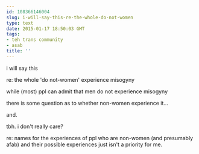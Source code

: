 ```yaml
---
id: 108366146004
slug: i-will-say-this-re-the-whole-do-not-women
type: text
date: 2015-01-17 18:50:03 GMT
tags:
- teh trans community
- asab
title: ''
---
```

i will say this

re: the whole 'do not-women' experience misogyny

while (most) ppl can admit that men do not experience misogyny

there is some question as to whether non-women experience it...

and.

tbh. i don't really care?

re: names for the experiences of ppl who are non-women (and presumably afab) and their possible experiences just isn't a priority for me.